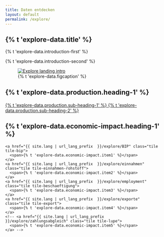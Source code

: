 ```yaml
---
title: Daten entdecken
layout: default
permalink: /explore/
---
```


<section class="slab-delta">
  <div class="container-outer landing-section_top">
    <div class="container-left-8 hero-left">
      <h1>{% t 'explore-data.title' %}</h1>
      <p class="hero-description">{% t 'explore-data.introduction-first' %}</p>
      <p class="hero-description">{% t 'explore-data.introduction-second' %}</p>
    </div>
    <div class="container-right-4 hero-right">
      <div class="hero-right_square">
        <figure>
          <a href="#production">
            <img class="hero-right_image" src="{{ site.baseurl_root }}/img/explore-landing-intro.png" alt="Explore landing intro">
          </a>
          <figcaption class="hero-right_caption">
            {% t 'explore-data.figcaption' %}
          </figcaption>
        </figure>
      </div>
    </div>
  </div>
</section>

<section accordion="explore-landing" accordion-desktop="false" class="container-outer landing-wrapper">
  <section class="container">
    <a id="production" class="link-no_under"  style="margin-bottom: 20px">
      <h2 class="h3 landing-section_category" style="margin-bottom: 20px">
        {% t 'explore-data.production.heading-1' %}
      </h2>
    </a>
    <a href="{{ site.lang | url_lang_prefix  }}/explore/federal-production" class="tile tile-interaktiv">
      <span>
        {% t 'explore-data.production.sub-heading-1' %}
      </span>
    </a>
    <!-- Production chart -->
    <!-- <a href="{{ site.lang | url_lang_prefix  }}/explore/production-charts" class="tile tile-ges-rohstoffprod">
      <span>
        {% t 'explore-data.production.sub-heading-2' %}
      </span>
    </a> -->
    <a href="{{ site.lang | url_lang_prefix  }}/explore/gesamtdeutsche_rohstoffproduktion" class="tile tile-ges-rohstoffprod">
      <span>
        {% t 'explore-data.production.sub-heading-2' %}
      </span>
    </a>
  </section>
  <section class="container">
    <a id="revenue" class="link-no_under">
      <h2 class="h3 landing-section_category" style="margin-bottom: 20px">
        {% t 'explore-data.economic-impact.heading-1' %}
      </h2>
    </a>

    <a href="{{ site.lang | url_lang_prefix  }}/explore/BIP" class="tile tile-bip">
      <span>{% t 'explore-data.economic-impact.item1' %}</span>
    </a>
    <a href="{{ site.lang | url_lang_prefix  }}/explore/einnahmen" class="tile tile-einnahmen-rohstoff">
      <span>{% t 'explore-data.economic-impact.item2' %}</span>
    </a>
    <a href="{{ site.lang | url_lang_prefix  }}/explore/employment" class="tile tile-beschaeftigung">
      <span>{% t 'explore-data.economic-impact.item3' %}</span>
    </a>
    <a href="{{ site.lang | url_lang_prefix  }}/explore/exporte" class="tile tile-export">
      <span>{% t 'explore-data.economic-impact.item4' %}</span>
    </a>
    <!-- <a href="{{ site.lang | url_lang_prefix  }}/explore/zahlungsabgleich" class="tile tile-lupe">
      <span>{% t 'explore-data.economic-impact.item5' %}</span>
    </a> -->
  </section>
</section>

<script type="text/javascript" src="{{ site.baseurl_root }}/js/lib/homepage.min.js" charset="utf-8"></script>
